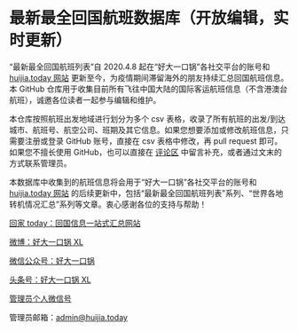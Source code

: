 # 最新最全回国航班数据库（开放编辑，实时更新）

“最新最全回国航班列表”自 2020.4.8 起在“好大一口锅”各社交平台的账号和 [huijia.today 网站](https://huijia.today/航班列表) 更新至今，为疫情期间滞留海外的朋友持续汇总回国航班信息。本 GitHub 仓库用于收集目前所有飞往中国大陆的国际客运航班信息（不含港澳台航班），诚邀各位读者一起参与编辑和维护。

本仓库按照航班出发地域进行划分为多个 csv 表格，收录了所有航班的出发/到达城市、航班号、航空公司、班期及其它信息。如果您想要添加或修改航班信息，只需要注册或登录 GitHub 账号，直接在 csv 表格中修改，再 pull request 即可。如果您不擅长使用 GitHub，也可以直接在 [评论区](https://huijia.today/航班列表#comments) 中留言补充，或者通过文末的方式联系管理员。

本数据库中收集到的航班信息将会用于“好大一口锅”各社交平台的账号和 [huijia.today 网站](https://huijia.today) 的后续更新中，包括“最新最全回国航班列表”系列、“世界各地转机情况汇总”系列等文章。衷心感谢各位的支持与帮助！

[回家 today：回国信息一站式汇总网站](https://huijia.today)

[微博：好大一口锅 XL](https://weibo.com/u/7415485975)

[微信公众号：好大一口锅](https://mp.weixin.qq.com/s/lm14EySamxKjeVbmqG_Nng)

[头条号：好大一口锅 XL](https://www.toutiao.com/c/user/3878726964623608)

[管理员个人微信号](https://mp.weixin.qq.com/s/U-2L-J_UQFH0ZkJd4tEmNA)

管理员邮箱：admin@huijia.today

